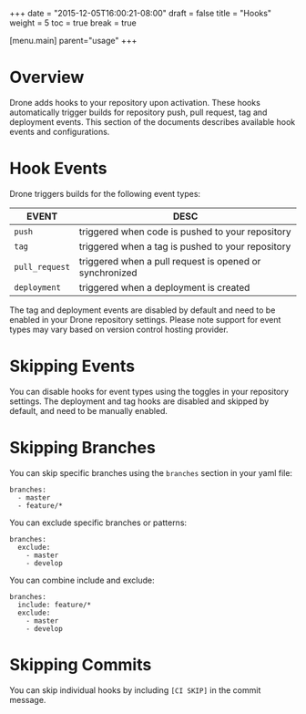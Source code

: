 +++
date = "2015-12-05T16:00:21-08:00"
draft = false
title = "Hooks"
weight = 5
toc = true
break = true

[menu.main]
	parent="usage"
+++

# Overview

Drone adds hooks to your repository upon activation. These hooks automatically trigger builds for repository push, pull request, tag and deployment events. This section of the documents describes available hook events and configurations.

# Hook Events

Drone triggers builds for the following event types:

EVENT             | DESC
------------------|-------------------------------------------------------------
`push`            | triggered when code is pushed to your repository
`tag`             | triggered when a tag is pushed to your repository
`pull_request`    | triggered when a pull request is opened or synchronized
`deployment`      | triggered when a deployment is created

The tag and deployment events are disabled by default and need to be enabled in your Drone repository settings. Please note support for event types may vary based on version control hosting provider.

# Skipping Events

You can disable hooks for event types using the toggles in your repository settings. The deployment and tag hooks are disabled and skipped by default, and need to be manually enabled.

# Skipping Branches

You can skip specific branches using the `branches` section in your yaml file:

```
branches:
  - master
  - feature/*
```

You can exclude specific branches or patterns:

```
branches:
  exclude:
    - master
    - develop
```

You can combine include and exclude:

```
branches:
  include: feature/*
  exclude:
    - master
    - develop
```

# Skipping Commits

You can skip individual hooks by including `[CI SKIP]` in the commit message.
